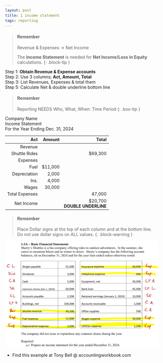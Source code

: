 ```yaml
---
layout: post
title: 1 income statement
tags: reporting
---
```



> #### Remember
>
> Revenue & Expenses -> Net Income
>
> The **Income Statement** is needed for **Net Income/Loss in Equity** calculations.
{: .block-tip }


Step 1: **Obtain Revenue & Expense accounts**     
Step 2: Use 3 columns; **Act, Amount, Total**   
Step 3: List Revenues, Expenses & total them      
Step 5: Calculate Net & double underline bottom line   

> #### Remember
>
> Reporting NEEDS Who, What, When: Time Period
{: .box-tip }

Company Name   
Income Statement   
For the Year Ending Dec. 31, 2024

| Act | Amount | Total |
|----:|-------:|------:|
| Revenue | | |
| Shuttle Rides | | $69,300 |
| Expenses | | |
| Fuel | $11,000 | |
| Depreciation | 2,000 | |
| Ins. | 4,000 | ||
| Wages | 30,000 | |
| Total Expenses | | 47,000 |
| Net Income | | $20,700 <br> **DOUBLE UNDERLINE** |


> #### Remember
>
> Place Dollar signs at the top of each column and at the bottom line. Do not use dollar signs on ALL values.
{: .block-warning }


![Example Income Statement](/assets/tony-bell/prepare-income-statement.png)

- Find this example at Tony Bell @ accountingworkbook.com
